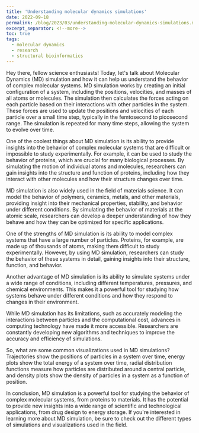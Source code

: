 ```yaml
---
title: 'Understanding molecular dynamics simulations'
date: 2022-09-18
permalink: /blog/2023/03/understanding-molecular-dynamics-simulations.md
excerpt_separator: <!--more-->
toc: true
tags:
  - molecular dynamics
  - research
  - structural bioinformatics
---
```


Hey there, fellow science enthusiasts! Today, let's talk about Molecular Dynamics (MD) simulation and how it can help us understand the behavior of complex molecular systems.
MD simulation works by creating an initial configuration of a system, including the positions, velocities, and masses of all atoms or molecules. The simulation then calculates the forces acting on each particle based on their interactions with other particles in the system. <!--more--> These forces are used to update the positions and velocities of each particle over a small time step, typically in the femtosecond to picosecond range. The simulation is repeated for many time steps, allowing the system to evolve over time.

One of the coolest things about MD simulation is its ability to provide insights into the behavior of complex molecular systems that are difficult or impossible to study experimentally. For example, it can be used to study the behavior of proteins, which are crucial for many biological processes. By simulating the motion of individual atoms and molecules, researchers can gain insights into the structure and function of proteins, including how they interact with other molecules and how their structure changes over time.

MD simulation is also widely used in the field of materials science. It can model the behavior of polymers, ceramics, metals, and other materials, providing insight into their mechanical properties, stability, and behavior under different conditions. By simulating the behavior of materials at the atomic scale, researchers can develop a deeper understanding of how they behave and how they can be optimized for specific applications.

One of the strengths of MD simulation is its ability to model complex systems that have a large number of particles. Proteins, for example, are made up of thousands of atoms, making them difficult to study experimentally. However, by using MD simulation, researchers can study the behavior of these systems in detail, gaining insights into their structure, function, and behavior.

Another advantage of MD simulation is its ability to simulate systems under a wide range of conditions, including different temperatures, pressures, and chemical environments. This makes it a powerful tool for studying how systems behave under different conditions and how they respond to changes in their environment.

While MD simulation has its limitations, such as accurately modeling the interactions between particles and the computational cost, advances in computing technology have made it more accessible. Researchers are constantly developing new algorithms and techniques to improve the accuracy and efficiency of simulations.

So, what are some common visualizations used in MD simulations? Trajectories show the positions of particles in a system over time, energy plots show the total energy of a system over time, radial distribution functions measure how particles are distributed around a central particle, and density plots show the density of particles in a system as a function of position.

In conclusion, MD simulation is a powerful tool for studying the behavior of complex molecular systems, from proteins to materials. It has the potential to provide new insights into a wide range of scientific and technological applications, from drug design to energy storage. If you're interested in learning more about MD simulation, be sure to check out the different types of simulations and visualizations used in the field.
